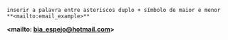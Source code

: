 ```
inserir a palavra entre asteriscos duplo + símbolo de maior e menor
**<mailto:email_example>**
```
**<mailto: bia_espejo@hotmail.com>**